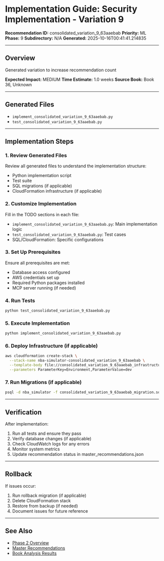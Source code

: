 # Implementation Guide: Security Implementation - Variation 9

**Recommendation ID:** consolidated_variation_9_63aaebab
**Priority:** ML
**Phase:** 9
**Subdirectory:** N/A
**Generated:** 2025-10-16T00:41:41.214835

---

## Overview

Generated variation to increase recommendation count

**Expected Impact:** MEDIUM
**Time Estimate:** 1.0 weeks
**Source Book:** Book 36, Unknown

---

## Generated Files

- `implement_consolidated_variation_9_63aaebab.py`
- `test_consolidated_variation_9_63aaebab.py`

---

## Implementation Steps

### 1. Review Generated Files

Review all generated files to understand the implementation structure:
- Python implementation script
- Test suite
- SQL migrations (if applicable)
- CloudFormation infrastructure (if applicable)

### 2. Customize Implementation

Fill in the TODO sections in each file:
- `implement_consolidated_variation_9_63aaebab.py`: Main implementation logic
- `test_consolidated_variation_9_63aaebab.py`: Test cases
- SQL/CloudFormation: Specific configurations

### 3. Set Up Prerequisites

Ensure all prerequisites are met:
- Database access configured
- AWS credentials set up
- Required Python packages installed
- MCP server running (if needed)

### 4. Run Tests

```bash
python test_consolidated_variation_9_63aaebab.py
```

### 5. Execute Implementation

```bash
python implement_consolidated_variation_9_63aaebab.py
```

### 6. Deploy Infrastructure (if applicable)

```bash
aws cloudformation create-stack \
  --stack-name nba-simulator-consolidated_variation_9_63aaebab \
  --template-body file://consolidated_variation_9_63aaebab_infrastructure.yaml \
  --parameters ParameterKey=Environment,ParameterValue=dev
```

### 7. Run Migrations (if applicable)

```bash
psql -d nba_simulator -f consolidated_variation_9_63aaebab_migration.sql
```

---

## Verification

After implementation:
1. Run all tests and ensure they pass
2. Verify database changes (if applicable)
3. Check CloudWatch logs for any errors
4. Monitor system metrics
5. Update recommendation status in master_recommendations.json

---

## Rollback

If issues occur:
1. Run rollback migration (if applicable)
2. Delete CloudFormation stack
3. Restore from backup (if needed)
4. Document issues for future reference

---

## See Also

- [Phase 2 Overview](/Users/ryanranft/nba-simulator-aws/docs/phases/phase_9/)
- [Master Recommendations](/Users/ryanranft/nba-mcp-synthesis/analysis_results/master_recommendations.json)
- [Book Analysis Results](/Users/ryanranft/nba-mcp-synthesis/analysis_results/)
